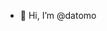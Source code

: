 - 👋 Hi, I’m @datomo

<!---
datomo/datomo is a ✨ special ✨ repository because its `README.md` (this file) appears on your GitHub profile.
You can click the Preview link to take a look at your changes.
--->
